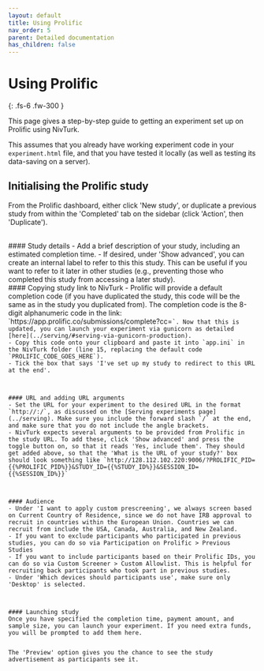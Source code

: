 ```yaml
---
layout: default
title: Using Prolific
nav_order: 5
parent: Detailed documentation
has_children: false
---
```


# Using Prolific

{: .fs-6 .fw-300 }

This page gives a step-by-step guide to getting an experiment set up on Prolific using NivTurk.

This assumes that you already have working experiment code in your `experiment.html` file, and that you have tested it locally (as well as testing its data-saving on a server).

## Initialising the Prolific study
From the Prolific dashboard, either click 'New study', or duplicate a previous study from within the 'Completed' tab on the sidebar (click 'Action', then 'Duplicate').

<br>
#### Study details
- Add a brief description of your study, including an estimated completion time.
- If desired, under 'Show advanced', you can create an internal label to refer to this this study. This can be useful if you want to refer to it later in other studies (e.g., preventing those who completed this study from accessing a later study).

<br>
#### Copying study link to NivTurk
- Prolific will provide a default completion code (if you have duplicated the study, this code will be the same as in the study you duplicated from). The completion code is the 8-digit alphanumeric code in the link: `https://app.prolific.co/submissions/complete?cc=<code>`. Now that this is updated, you can launch your experiment via gunicorn as detailed [here](../serving/#serving-via-gunicorn-production).
- Copy this code onto your clipboard and paste it into `app.ini` in the NivTurk folder (line 15, replacing the default code `PROLIFIC_CODE_GOES_HERE`).
- Tick the box that says 'I've set up my study to redirect to this URL at the end'.

<br>
#### URL and adding URL arguments
- Set the URL for your experiment to the desired URL in the format `http://<ip-address>:<port-number>/`, as discussed on the [Serving experiments page](../serving). Make sure you include the forward slash `/` at the end, and make sure that you do not include the angle brackets.
- NivTurk expects several arguments to be provided from Prolific in the study URL. To add these, click 'Show advanced' and press the toggle button on, so that it reads 'Yes, include them'. They should get added above, so that the 'What is the URL of your study?' box should look something like `http://128.112.102.220:9006/?PROLIFIC_PID={{%PROLIFIC_PID%}}&STUDY_ID={{%STUDY_ID%}}&SESSION_ID={{%SESSION_ID%}}`

<br>
#### Audience
- Under 'I want to apply custom prescreening', we always screen based on Current Country of Residence, since we do not have IRB approval to recruit in countries within the European Union. Countries we can recruit from include the USA, Canada, Australia, and New Zealand.
- If you want to exclude participants who participated in previous studies, you can do so via Participation on Prolific > Previous Studies
- If you want to include participants based on their Prolific IDs, you can do so via Custom Screener > Custom Allowlist. This is helpful for recruiting back participants who took part in previous studies.
- Under 'Which devices should participants use', make sure only 'Desktop' is selected.

<br>
#### Launching study
Once you have specified the completion time, payment amount, and sample size, you can launch your experiment. If you need extra funds, you will be prompted to add them here.

The 'Preview' option gives you the chance to see the study advertisement as participants see it.
